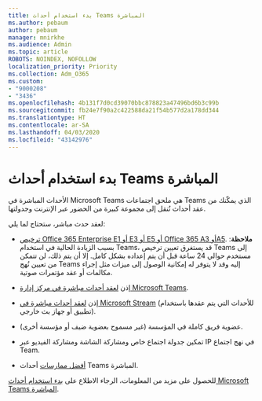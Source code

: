 ```yaml
---
title: بدء استخدام أحداث Teams المباشرة
ms.author: pebaum
author: pebaum
manager: mnirkhe
ms.audience: Admin
ms.topic: article
ROBOTS: NOINDEX, NOFOLLOW
localization_priority: Priority
ms.collection: Adm_O365
ms.custom:
- "9000208"
- "3436"
ms.openlocfilehash: 4b131f7d0cd39070bbc878823a47496bd6b3c99b
ms.sourcegitcommit: fb24e7f90a2c422588da21f54b577d2a178dd344
ms.translationtype: HT
ms.contentlocale: ar-SA
ms.lasthandoff: 04/03/2020
ms.locfileid: "43142976"
---
```

# <a name="getting-started-with-teams-live-events"></a>بدء استخدام أحداث Teams المباشرة

الأحداث المباشرة في Microsoft Teams هي ملحق اجتماعات Teams الذي يمكّنك من عقد أحداث تُنقل إلى مجموعة كبيرة من الحضور عبر الإنترنت وجدولتها.

لعقد حدث مباشر، ستحتاج لما يلي:

- [ترخيص Office 365 Enterprise E1 أو E3 أو E5 أو Office 365 A3 أوA5](https://docs.microsoft.com/microsoftteams/teams-live-events/set-up-for-teams-live-events#step-2-get-and-assign-licenses). **ملاحظة**: بسبب الزيادة الحالية في استخدام Teams، قد يستغرق تعيين ترخيص Teams إلى مستخدم حوالي 24 ساعة قبل أن يتم إعداده بشكل كامل. إلا أن يتم ذلك، لن تتمكن من تعيين نُهج Teams إليه وقد لا يتوفر له إمكانية الوصول إلى ميزات مثل إجراء مكالمات أو عقد مؤتمرات صوتية.

- إذن [لعقد أحداث مباشرة في مركز إدارة Microsoft Teams](https://docs.microsoft.com/microsoftteams/teams-live-events/set-up-for-teams-live-events#create-or-edit-a-live-events-policy).

- إذن [لعقد أحداث مباشرة في Microsoft Stream](https://docs.microsoft.com/microsoftteams/teams-live-events/what-are-teams-live-events) (للأحداث التي يتم عقدها باستخدام تطبيق أو جهاز بث خارجي).

- عضوية فريق كاملة في المؤسسة (غير مسموح بعضوية ضيف أو مؤسسة أخرى).

- تمكين جدولة اجتماع خاص ومشاركة الشاشة ومشاركة الفيديو عبر IP في نهج اجتماع Team.

- [أفضل ممارسات](https://support.office.com/article/Best-practices-for-producing-a-Teams-live-event-e500370e-4dd1-4187-8b48-af10ef02cf42) أحداث Teams المباشرة.

للحصول على مزيد من المعلومات، الرجاء الاطلاع على [بدء استخدام أحداث Microsoft Teams المباشرة](https://support.office.com/article/get-started-with-microsoft-teams-live-events-d077fec2-a058-483e-9ab5-1494afda578a).
